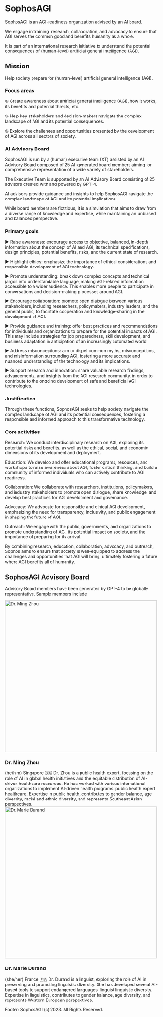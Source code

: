 # SophosAGI
SophosAGI is an AGI-readiness organization advised by an AI board.

We engage in training, research, collaboration, and advocacy to ensure that AGI serves the common good and benefits humanity as a whole.

It is part of an international research initiative to understand the potential consequences of (human-level) artificial general intelligence (AGI).

<h2>Mission</h2> 
Help society prepare for (human-level) artificial general intelligence (AGI). 

<h3>Focus areas</h3> 

⦾ Create awareness about artificial general intelligence (AGI), how it works, its benefits and potential threats, etc.

⦾ Help key stakeholders and decision-makers navigate the complex landscape of AGI and its potential consequences.

⦾ Explore the challenges and opportunities presented by the development of AGI across all sectors of society. 

<h3>AI Advisory Board</h3> 
SophosAGI is run by a (human) executive team (XT) assisted by an AI Advisory Board composed of 25 AI-generated board members aiming for comprehensive representation of a wide variety of stakeholders.

The Executive Team is supported by an AI Advisory Board consisting of 25 advisors created with and powered by GPT-4. 

AI advisors provide guidance and insights to help SophosAGI navigate the complex landscape of AGI and its potential implications. 

While board members are fictitious, it is a simulation that aims to draw from a diverse range of knowledge and expertise, while maintaining an unbiased and balanced perspective.

<h3>Primary goals</h3>

▶ Raise awareness: encourage access to objective, balanced, in-depth information about the concept of AI and AGI, its technical specifications, design principles, potential benefits, risks, and the current state of research. 

▶ Highlight ethics: emphasize the importance of ethical considerations and responsible development of AGI technology.

▶ Promote understanding: break down complex concepts and technical jargon into understandable language, making AGI-related information accessible to a wider audience. This enables more people to participate in conversations and decision-making processes around AGI.

▶ Encourage collaboration: promote open dialogue between various stakeholders, including researchers, policymakers, industry leaders, and the general public, to facilitate cooperation and knowledge-sharing in the development of AGI.

▶ Provide guidance and training: offer best practices and recommendations for individuals and organizations to prepare for the potential impacts of AGI. This may include strategies for job preparedness, skill development, and business adaptation in anticipation of an increasingly automated world.

▶ Address misconceptions: aim to dispel common myths,  misconceptions, and misinformation surrounding AGI, fostering a more accurate and nuanced understanding of the technology and its implications.

▶ Support research and innovation: share valuable research findings, advancements, and insights from the AGI research community, in order to contribute to the ongoing development of safe and beneficial AGI technologies.

<h3>Justification</h3> 

Through these functions, SophosAGI seeks to help society navigate the complex landscape of AGI and its potential consequences, fostering a responsible and informed approach to this transformative technology.

<h3>Core activities</h3>

Research: We conduct interdisciplinary research on AGI, exploring its potential risks and benefits, as well as the ethical, social, and economic dimensions of its development and deployment.

Education: We develop and offer educational programs, resources, and workshops to raise awareness about AGI, foster critical thinking, and build a community of informed individuals who can actively contribute to AGI readiness.

Collaboration: We collaborate with researchers, institutions, policymakers, and industry stakeholders to promote open dialogue, share knowledge, and develop best practices for AGI development and governance.

Advocacy: We advocate for responsible and ethical AGI development, emphasizing the need for transparency, inclusivity, and public engagement in shaping the future of AGI.

Outreach: We engage with the public, governments, and organizations to promote understanding of AGI, its potential impact on society, and the importance of preparing for its arrival.

By combining research, education, collaboration, advocacy, and outreach, Sophos aims to ensure that society is well-equipped to address the challenges and opportunities that AGI will bring, ultimately fostering a future where AGI benefits all of humanity.

<h2>SophosAGI Advisory Board</h2>

Advisory Board members have been generated by GPT-4 to be globally representative. Sample members include

<img src="https://i.postimg.cc/RVSH13XP/25-Dr-Ming-Zhou.png" alt="Dr. Ming Zhou" width="500">

<h3>Dr. Ming Zhou</h3>
(he/him)	Singapore 🇸🇬		Dr. Zhou is a public health expert, focusing on the role of AI in global health initiatives and the equitable distribution of AI-driven healthcare resources. He has worked with various international organizations to implement AI-driven health programs.	public health expert	healthcare.	Expertise in public health, contributes to gender balance, age diversity, racial and ethnic diversity, and represents Southeast Asian perspectives.

<img src="https://i.postimg.cc/ZKtfJLYW/7-Dr-Marie-Durand.png" alt="Dr. Marie Durand" width="500">

<h3>Dr. Marie Durand</h3> 
(she/her)	France 🇫🇷 		Dr. Durand is a linguist, exploring the role of AI in preserving and promoting linguistic diversity. She has developed several AI-based tools to support endangered languages.	linguist	linguistic diversity.	Expertise in linguistics, contributes to gender balance, age diversity, and represents Western European perspectives.	



Footer: SophosAGI (c) 2023. All Rights Reserved.